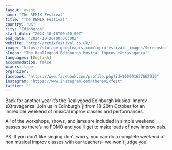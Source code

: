 ```yaml
---
layout: event
name: "The REMIX Festival"
title: "The REMIX Festival"
country: "UK"
city: "Edinburgh"
start_date: "2024-10-18T00:00:00Z"
end_date: "2024-10-20T00:00:00Z"
website: "http://remixfestival.co.uk/"
image: "https://storage.googleapis.com/improfestivals_images/Screenshot%202024-04-13%20at%2013.49.57%20-%20Christine%20Simpson.png"
slogan: "The Reallygood Edinburgh Musical Improv eXtravaganza!"
languages: [English]
accommodation: false
mixers: true
organizer: 
facebook: "https://www.facebook.com/profile.php?id=100091637662239"
instagram: "https://www.instagram.com/theremixfest"
twitter: ""
---
```


Back for another year it’s the Reallygood Edinburgh Musical Improv eXtravaganza! Join us in Edinburgh 🏴󠁧󠁢󠁳󠁣󠁴󠁿 from 18-20th October for an incredible weekend of musical improv classes and performances.

All of the workshops, shows, and jams are included in simple weekend passes  so there’s no FOMO and you’ll get to make loads of new improv pals.

PS. If you don't like singing don't worry, you can do a complete weekend of non musical improv classes with our teachers- we won't judge you!



